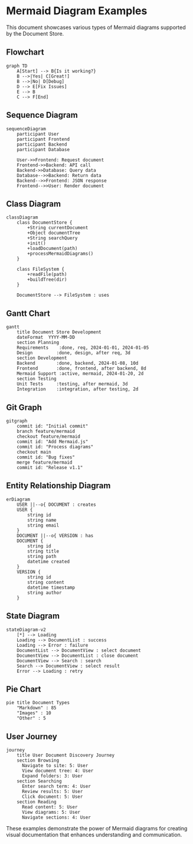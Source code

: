# Mermaid Diagram Examples

This document showcases various types of Mermaid diagrams supported by the Document Store.

## Flowchart

```mermaid
graph TD
    A[Start] --> B{Is it working?}
    B -->|Yes| C[Great!]
    B -->|No| D[Debug]
    D --> E[Fix Issues]
    E --> B
    C --> F[End]
```

## Sequence Diagram

```mermaid
sequenceDiagram
    participant User
    participant Frontend
    participant Backend
    participant Database
    
    User->>Frontend: Request document
    Frontend->>Backend: API call
    Backend->>Database: Query data
    Database-->>Backend: Return data
    Backend-->>Frontend: JSON response
    Frontend-->>User: Render document
```

## Class Diagram

```mermaid
classDiagram
    class DocumentStore {
        +String currentDocument
        +Object documentTree
        +String searchQuery
        +init()
        +loadDocument(path)
        +processMermaidDiagrams()
    }
    
    class FileSystem {
        +readFile(path)
        +buildTree(dir)
    }
    
    DocumentStore --> FileSystem : uses
```

## Gantt Chart

```mermaid
gantt
    title Document Store Development
    dateFormat  YYYY-MM-DD
    section Planning
    Requirements    :done, req, 2024-01-01, 2024-01-05
    Design         :done, design, after req, 3d
    section Development
    Backend        :done, backend, 2024-01-08, 10d
    Frontend       :done, frontend, after backend, 8d
    Mermaid Support :active, mermaid, 2024-01-20, 2d
    section Testing
    Unit Tests     :testing, after mermaid, 3d
    Integration    :integration, after testing, 2d
```

## Git Graph

```mermaid
gitgraph
    commit id: "Initial commit"
    branch feature/mermaid
    checkout feature/mermaid
    commit id: "Add Mermaid.js"
    commit id: "Process diagrams"
    checkout main
    commit id: "Bug fixes"
    merge feature/mermaid
    commit id: "Release v1.1"
```

## Entity Relationship Diagram

```mermaid
erDiagram
    USER ||--o{ DOCUMENT : creates
    USER {
        string id
        string name
        string email
    }
    DOCUMENT ||--o{ VERSION : has
    DOCUMENT {
        string id
        string title
        string path
        datetime created
    }
    VERSION {
        string id
        string content
        datetime timestamp
        string author
    }
```

## State Diagram

```mermaid
stateDiagram-v2
    [*] --> Loading
    Loading --> DocumentList : success
    Loading --> Error : failure
    DocumentList --> DocumentView : select document
    DocumentView --> DocumentList : close document
    DocumentView --> Search : search
    Search --> DocumentView : select result
    Error --> Loading : retry
```

## Pie Chart

```mermaid
pie title Document Types
    "Markdown" : 85
    "Images" : 10
    "Other" : 5
```

## User Journey

```mermaid
journey
    title User Document Discovery Journey
    section Browsing
      Navigate to site: 5: User
      View document tree: 4: User
      Expand folders: 3: User
    section Searching
      Enter search term: 4: User
      Review results: 5: User
      Click document: 5: User
    section Reading
      Read content: 5: User
      View diagrams: 5: User
      Navigate sections: 4: User
```

These examples demonstrate the power of Mermaid diagrams for creating visual documentation that enhances understanding and communication.